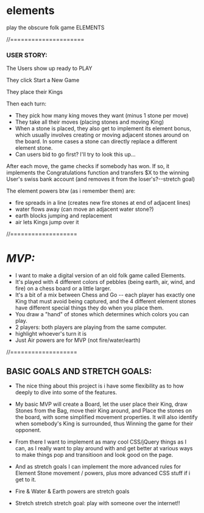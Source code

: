 # elements
play the obscure folk game ELEMENTS

//=====================

### USER STORY:

The Users show up ready to PLAY

They click Start a New Game

They place their Kings

Then each turn:
* They pick how many king moves they want (minus 1 stone per move)
* They take all their moves (placing stones and moving King)
* When a stone is placed, they also get to implement its element bonus, which usually involves creating or moving adjacent stones around on the board.  In some cases a stone can directly replace a different element stone.
* Can users bid to go first?  I'll try to look this up...

After each move, the game checks if somebody has won.
If so, it implements the Congratulations function and transfers $X to the winning User's swiss bank account (and removes it from the loser's?--stretch goal)

The element powers btw (as i remember them) are:
* fire spreads in a line (creates new fire stones at end of adjacent lines)
* water flows away (can move an adjacent water stone?)
* earth blocks jumping and replacement
* air lets Kings jump over it

//===================

# *MVP:*
* I want to make a digital version of an old folk game called Elements.
* It's played with 4 different colors of pebbles (being earth, air, wind, and fire) on a chess board or a little larger.
* It's a bit of a mix between Chess and Go -- each player has exactly one King that must avoid being captured, and the 4 different element stones have different special things they do when you place them.
* You draw a "hand" of stones which determines which colors you can play.
* 2 players: both players are playing from the same computer.
* highlight whoever's turn it is
* Just Air powers are for MVP (not fire/water/earth) 

//===================

## **BASIC GOALS AND STRETCH GOALS:**
* The nice thing about this project is i have some flexibility as to how deeply to dive into some of the features.  

* My basic MVP will create a Board, let the user place their King, draw Stones from the Bag, move their King around, and Place the stones on the board, with some simplified movement properties.  It will also identify when somebody's King is surrounded, thus Winning the game for their opponent.

* From there I want to implement as many cool CSS/jQuery things as I can, as I really want to play around with and get better at various ways to make things pop and transitioon and look good on the page.

* And as stretch goals I can implement the more advanced rules for Element Stone movement / powers, plus more advanced CSS stuff if i get to it.

* Fire & Water & Earth powers are stretch goals

* Stretch stretch stretch goal: play with someone over the internet!!


